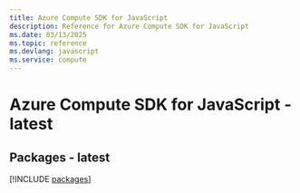 ```yaml
---
title: Azure Compute SDK for JavaScript
description: Reference for Azure Compute SDK for JavaScript
ms.date: 03/13/2025
ms.topic: reference
ms.devlang: javascript
ms.service: compute
---
```

# Azure Compute SDK for JavaScript - latest
## Packages - latest
[!INCLUDE [packages](compute-index.md)]